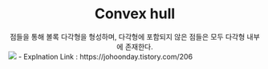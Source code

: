 <div align="center"><h1> Convex hull </h1></div>

<div align="center">점들을 통해 볼록 다각형을 형성하며, 다각형에 포함되지 않은 점들은 모두 다각형 내부에 존재한다.</div>  
<img src="https://img1.daumcdn.net/thumb/R1280x0/?scode=mtistory2&fname=https%3A%2F%2Fblog.kakaocdn.net%2Fdn%2FdBrmDU%2Fbtrxj8FrYnP%2F6AiaWwKAsJFBYYVIgIBqn1%2Fimg.png">  
- Explnation Link : https://johoonday.tistory.com/206

